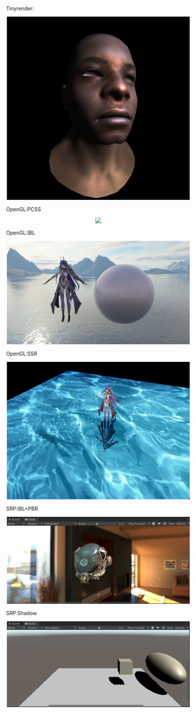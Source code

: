 Tinyrender:
<div align=center>
<img src="https://github.com/JianXinWang1/CG/blob/master/TinyRender/model.jpg" width="500px">
</div>  
  
  
OpenGL:PCSS
<div align=center>
<img src="https://github.com/JianXinWang1/CG/blob/master/OpenGL/PCSS/shadow.gif" width="500px">
</div>  
  
  
OpenGL:IBL
<div align=center>
<img src="https://github.com/JianXinWang1/CG/blob/master/OpenGL/IBL/IBL.png" width="500px">
</div>  
  
  
OpenGL:SSR
<div align=center>
<img src="https://github.com/JianXinWang1/CG/blob/master/OpenGL/SSR/SSR.png" width="500px">
</div>


SRP:IBL+PBR
<div align=center>
<img src="https://github.com/JianXinWang1/CG/blob/master/SRP/PBR%2BIBL/PBR%2BIBL.png" width="500px">
</div>


SRP:Shadow
<div align=center>
<img src="https://github.com/JianXinWang1/CG/blob/master/SRP/Shadow/Shadow.png" width="500px">
</div>




